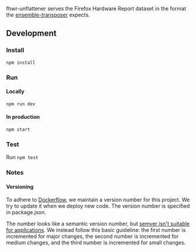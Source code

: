 fhwr-unflattener serves the Firefox Hardware Report dataset in the format the
[ensemble-transposer](https://github.com/mozilla/ensemble-transposer) expects.

## Development

### Install

`npm install`

### Run

#### Locally

`npm run dev`

#### In production

`npm start`

### Test

Run `npm test`

### Notes

#### Versioning

To adhere to [Dockerflow](https://github.com/mozilla-services/Dockerflow), we
maintain a version number for this project. We try to update it when we deploy
new code. The version number is specified in package.json.

The number looks like a semantic version number, but [semver isn't suitable for
applications](https://softwareengineering.stackexchange.com/a/255201). We
instead follow this basic guideline: the first number is incremented for major
changes, the second number is incremented for medium changes, and the third
number is incremented for small changes.
